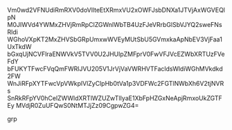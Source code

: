 Vm0wd2VFNUdiRmRXV0doVllteEtXRmxVU2xOWFJsbDNXa1JTVjAxWGVEQlpN
M0JIWVd4YWMxZHVjRmRpClZGWnlWbTB4UzFJeVRrbGlSbVJYQ2sweFNsRldi
WGhoVXpKT2MxZHVSbGRpUmxwWVEyMUtSbU5GVmxkaApNbEV3VjFaa1UxTkdW
bGxqUjNCVFlraENWVkV5TVV0U2JHUlpZMFprV0FwVFJVcEZWbXRTUzFVeFdY
bFUKYTFwcFVqQmFWRlJVU205V1JrVjVaVWRHVTFacldsWldiWGhMVkdkd2FW
WnJiRFpXYTFwcVpVWkplVlZyClpHb0tVa1p3VDFWc2FGTlNWbXh6V2tjNVRs
SnRkRFpYV0hCelZWWldXRTlWZUZwTlIyaE1XbFpHZGxNeApjRmxoUkZGTFEy
MVdjR0ZuUFQwS0NtMTJjZz09CgpwZG4=

grp